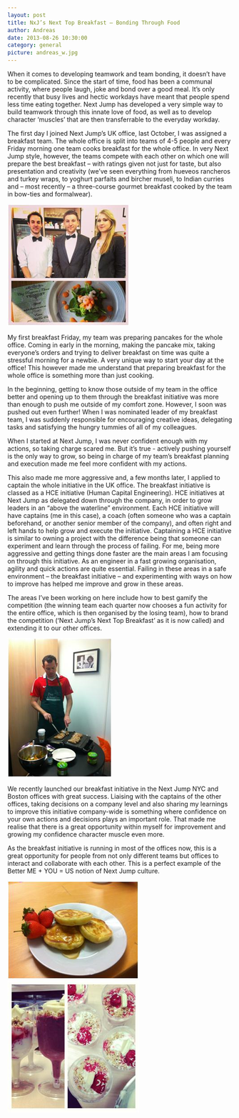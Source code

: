 ```yaml
---
layout: post
title: NxJ’s Next Top Breakfast – Bonding Through Food 
author: Andreas
date: 2013-08-26 10:30:00
category: general
picture: andreas_w.jpg
---
```


When it comes to developing teamwork and team bonding, it doesn’t have to be complicated. Since the start of time, food has been a communal activity, where people laugh, joke and bond over a good meal. It’s only recently that busy lives and hectic workdays have meant that people spend less time eating together. Next Jump has developed a very simple way to build teamwork through this innate love of food, as well as to develop character ‘muscles’ that are then transferrable to the everyday workday.

The first day I joined Next Jump’s UK office, last October, I was assigned a breakfast team. The whole office is split into teams of 4-5 people and every Friday morning one team cooks breakfast for the whole office. In very Next Jump style, however, the teams compete with each other on which one will prepare the best breakfast – with ratings given not just for taste, but also presentation and creativity (we’ve seen everything from hueveos rancheros and turkey wraps, to yoghurt parfaits and bircher museli, to Indian curries and – most recently – a three-course gourmet breakfast cooked by the team in bow-ties and formalwear).

![Breakfast Competitors][0]

My first breakfast Friday, my team was preparing pancakes for the whole office. Coming in early in the morning, making the pancake mix, taking everyone’s orders and trying to deliver breakfast on time was quite a stressful morning for a newbie. A very unique way to start your day at the office! This however made me understand that preparing breakfast for the whole office is something more than just cooking.

In the beginning, getting to know those outside of my team in the office better and opening up to them through the breakfast initiative was more than enough to push me outside of my comfort zone. However, I soon was pushed out even further!  When I was nominated leader of my breakfast team, I was suddenly responsible for encouraging creative ideas, delegating tasks and satisfying the hungry tummies of all of my colleagues.

When I started at Next Jump, I was never confident enough with my actions, so taking charge scared me. But it’s true - actively pushing yourself is the only way to grow, so being in charge of my team’s breakfast planning and execution made me feel more confident with my actions.

This also made me more aggressive and, a few months later, I applied to captain the whole initiative in the UK office. The breakfast initiative is classed as a HCE initiative (Human Capital Engineering). HCE initiatives at Next Jump as delegated down through the company, in order to grow leaders in an “above the waterline” environment. Each HCE initiative will have captains (me in this case), a coach (often someone who was a captain beforehand, or another senior member of the company), and often right and left hands to help grow and execute the initiative. Captaining a HCE initiative is similar to owning a project with the difference being that someone can experiment and learn through the process of failing. For me, being more aggressive and getting things done faster are the main areas I am focusing on through this initiative. As an engineer in a fast growing organisation, agility and quick actions are quite essential. Failing in these areas in a safe environment – the breakfast initiative – and experimenting with ways on how to improve has helped me improve and grow in these areas.

The areas I’ve been working on here include how to best gamify the competition (the winning team each quarter now chooses a fun activity for the entire office, which is then organised by the losing team), how to brand the competition (‘Next Jump’s Next Top Breakfast’ as it is now called) and extending it to our other offices.

![Breakfast Competitors][1]

We recently launched our breakfast initiative in the Next Jump NYC and Boston offices with great success. Liaising with the captains of the other offices, taking decisions on a company level and also sharing my learnings to improve this initiative company-wide is something where confidence on your own actions and decisions plays an important role. That made me realise that there is a great opportunity within myself for improvement and growing my confidence character muscle even more.

As the breakfast initiative is running in most of the offices now, this is a great opportunity for people from not only different teams but offices to interact and collaborate with each other. This is a perfect example of the Better ME + YOU = US notion of Next Jump culture.

![Breakfast Competitors][2]
![Breakfast Competitors][3]

[0]: /images/top_breakfast_0.jpg "title attribute"
[1]: /images/top_breakfast_1.jpg "title attribute"
[2]: /images/top_breakfast_2.jpg "title attribute"
[3]: /images/top_breakfast_3.jpg "title attribute"
